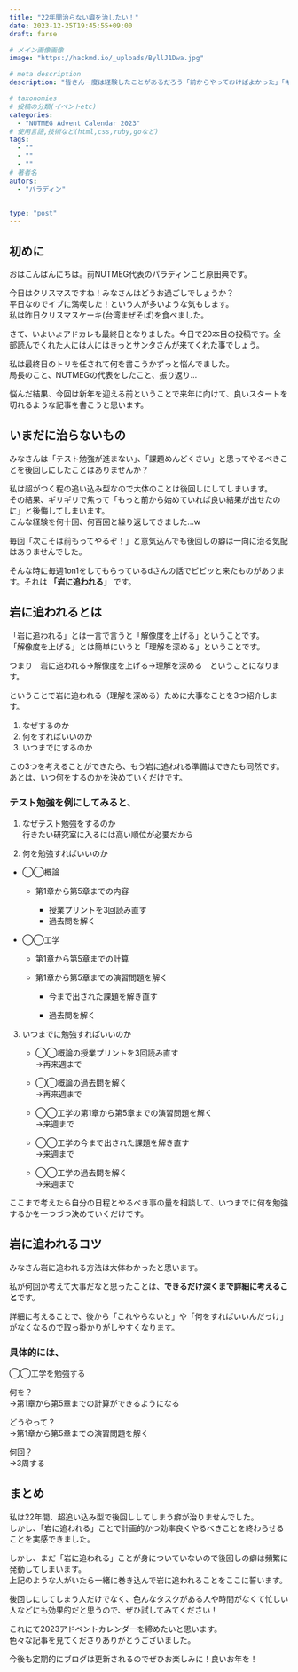 ```yaml
---
title: "22年間治らない癖を治したい！"
date: 2023-12-25T19:45:55+09:00
draft: farse

# メイン画像画像
image: "https://hackmd.io/_uploads/ByllJ1Dwa.jpg"

# meta description
description: "皆さん一度は経験したことがあるだろう「前からやっておけばよかった」「ギリギリ間に合った」を解消したい！"

# taxonomies
# 投稿の分類(イベントetc)
categories:
  - "NUTMEG Advent Calendar 2023"
# 使用言語,技術など(html,css,ruby,goなど)
tags:
  - ""
  - ""
  - ""
# 著者名
autors:
  - "パラディン"


type: "post"
---
```

## 初めに

おはこんばんにちは。前NUTMEG代表のパラディンこと原田典です。

今日はクリスマスですね！みなさんはどうお過ごしでしょうか？</br>
平日なのでイブに満喫した！という人が多いような気もします。</br>
私は昨日クリスマスケーキ(台湾まぜそば)を食べました。

さて、いよいよアドカレも最終日となりました。今日で20本目の投稿です。全部読んでくれた人には人にはきっとサンタさんが来てくれた事でしょう。

私は最終日のトリを任されて何を書こうかずっと悩んでました。</br>
局長のこと、NUTMEGの代表をしたこと、振り返り…

悩んだ結果、今回は新年を迎える前ということで来年に向けて、良いスタートを切れるような記事を書こうと思います。

## いまだに治らないもの

みなさんは「テスト勉強が進まない」、「課題めんどくさい」と思ってやるべきことを後回しにしたことはありませんか？

私は超がつく程の追い込み型なので大体のことは後回しにしてしまいます。</br>
その結果、ギリギリで焦って「もっと前から始めていれば良い結果が出せたのに」と後悔してしまいます。</br>
こんな経験を何十回、何百回と繰り返してきました...w

毎回「次こそは前もってやるぞ！」と意気込んでも後回しの癖は一向に治る気配はありませんでした。

そんな時に毎週1on1をしてもらっているdさんの話でビビッと来たものがあります。それは **「岩に追われる」** です。

## 岩に追われるとは

「岩に追われる」とは一言で言うと「解像度を上げる」ということです。</br>
「解像度を上げる」とは簡単にいうと「理解を深める」ということです。

つまり　岩に追われる→解像度を上げる→理解を深める　ということになります。

ということで岩に追われる（理解を深める）ために大事なことを3つ紹介します。

1. なぜするのか
2. 何をすればいいのか
3. いつまでにするのか

この3つを考えることができたら、もう岩に追われる準備はできたも同然です。</br>
あとは、いつ何をするのかを決めていくだけです。

### テスト勉強を例にしてみると、

1. なぜテスト勉強をするのか</br>
  行きたい研究室に入るには高い順位が必要だから

2. 何を勉強すればいいのか

- ◯◯概論
  
  - 第1章から第5章までの内容

    - 授業プリントを3回読み直す
    - 過去問を解く

- ◯◯工学
  - 第1章から第5章までの計算

  - 第1章から第5章までの演習問題を解く

    - 今まで出された課題を解き直す

    - 過去問を解く

3. いつまでに勉強すればいいのか

    - ◯◯概論の授業プリントを3回読み直す</br>
    →再来週まで

    - ◯◯概論の過去問を解く</br>
    →再来週まで

    - ◯◯工学の第1章から第5章までの演習問題を解く</br>
    →来週まで

    - ◯◯工学の今まで出された課題を解き直す</br>
    →来週まで

    - ◯◯工学の過去問を解く</br>
    →来週まで

ここまで考えたら自分の日程とやるべき事の量を相談して、いつまでに何を勉強するかを一つづつ決めていくだけです。

## 岩に追われるコツ

みなさん岩に追われる方法は大体わかったと思います。

私が何回か考えて大事だなと思ったことは、**できるだけ深くまで詳細に考えること**です。

詳細に考えることで、後から「これやらないと」や「何をすればいいんだっけ」がなくなるので取っ掛かりがしやすくなります。

### 具体的には、

◯◯工学を勉強する

何を？</br>
→第1章から第5章までの計算ができるようになる

どうやって？</br>
→第1章から第5章までの演習問題を解く

何回？</br>
→3周する

## まとめ

私は22年間、超追い込み型で後回ししてしまう癖が治りませんでした。</br>
しかし、「岩に追われる」ことで計画的かつ効率良くやるべきことを終わらせることを実感できました。

しかし、まだ「岩に追われる」ことが身についていないので後回しの癖は頻繁に発動してしまいます。</br>
上記のような人がいたら一緒に巻き込んで岩に追われることをここに誓います。

後回しにしてしまう人だけでなく、色んなタスクがある人や時間がなくて忙しい人などにも効果的だと思うので、ぜひ試してみてください！

これにて2023アドベントカレンダーを締めたいと思います。</br>
色々な記事を見てくださりありがとうございました。

今後も定期的にブログは更新されるのでぜひお楽しみに！良いお年を！
